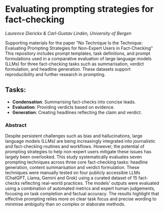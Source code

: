 # Evaluating prompting strategies for fact-checking

_Laurence Dierickx & Carl-Gustav Lindén, University of Bergen_

Supporting materials for the paper "No Technique Is the Technique: Evaluating Prompting Strategies for Non-Expert Users in Fact-Checking" This repository includes prompt templates, task definitions, and prompt formulations used in a comparative evaluation of large language models (LLMs) for three fact-checking tasks such as summarisation, verdict formulation, and headline generation. These datasets support reproducibility and further research in prompting.
## Tasks:
- **Condensation**: Summarising fact-checks into concise leads.
- **Evaluation**: Providing verdicts based on evidence.
- **Generation**: Creating headlines reflecting the claim and verdict.

### Abstract
Despite persistent challenges such as bias and hallucinations, large language models (LLMs) are being increasingly integrated into journalistic and fact-checking routines and workflows. However, the potential of prompting strategies to help non-expert users mitigate these issues has largely been overlooked. This study systematically evaluates seven prompting techniques across three core fact-checking tasks: headline generation, content summarisation and verdict formulation. These techniques were manually tested on four publicly accessible LLMs (ChatGPT, Llama, Gemini and Grok) using a curated dataset of 15 fact-checks reflecting real-world practices. The models' outputs were evaluated using a combination of automated metrics and expert human judgements, focusing on task completion and factual accuracy. The results highlight that effective prompting relies more on clear task focus and precise wording to minimise ambiguity than on complex or elaborate methods.
